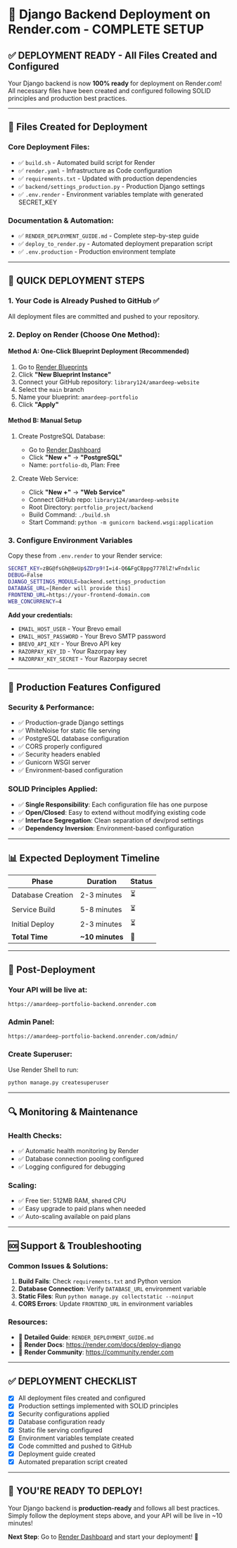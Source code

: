 # 🚀 Django Backend Deployment on Render.com - COMPLETE SETUP

## ✅ **DEPLOYMENT READY** - All Files Created and Configured

Your Django backend is now **100% ready** for deployment on Render.com! All necessary files have been created and configured following SOLID principles and production best practices.

---

## 📁 **Files Created for Deployment**

### **Core Deployment Files:**
- ✅ `build.sh` - Automated build script for Render
- ✅ `render.yaml` - Infrastructure as Code configuration
- ✅ `requirements.txt` - Updated with production dependencies
- ✅ `backend/settings_production.py` - Production Django settings
- ✅ `.env.render` - Environment variables template with generated SECRET_KEY

### **Documentation & Automation:**
- ✅ `RENDER_DEPLOYMENT_GUIDE.md` - Complete step-by-step guide
- ✅ `deploy_to_render.py` - Automated deployment preparation script
- ✅ `.env.production` - Production environment template

---

## 🎯 **QUICK DEPLOYMENT STEPS**

### **1. Your Code is Already Pushed to GitHub** ✅
All deployment files are committed and pushed to your repository.

### **2. Deploy on Render (Choose One Method):**

#### **Method A: One-Click Blueprint Deployment (Recommended)**
1. Go to [Render Blueprints](https://dashboard.render.com/blueprints)
2. Click **"New Blueprint Instance"**
3. Connect your GitHub repository: `library124/amardeep-website`
4. Select the `main` branch
5. Name your blueprint: `amardeep-portfolio`
6. Click **"Apply"**

#### **Method B: Manual Setup**
1. Create PostgreSQL Database:
   - Go to [Render Dashboard](https://dashboard.render.com)
   - Click **"New +"** → **"PostgreSQL"**
   - Name: `portfolio-db`, Plan: Free
   
2. Create Web Service:
   - Click **"New +"** → **"Web Service"**
   - Connect GitHub repo: `library124/amardeep-website`
   - Root Directory: `portfolio_project/backend`
   - Build Command: `./build.sh`
   - Start Command: `python -m gunicorn backend.wsgi:application`

### **3. Configure Environment Variables**
Copy these from `.env.render` to your Render service:

```bash
SECRET_KEY=zBG@fsGh@8eUp$ZDrp9!I=i4-Q6&FgCBppg7778lZ!wFndxlic
DEBUG=False
DJANGO_SETTINGS_MODULE=backend.settings_production
DATABASE_URL=[Render will provide this]
FRONTEND_URL=https://your-frontend-domain.com
WEB_CONCURRENCY=4
```

**Add your credentials:**
- `EMAIL_HOST_USER` - Your Brevo email
- `EMAIL_HOST_PASSWORD` - Your Brevo SMTP password  
- `BREVO_API_KEY` - Your Brevo API key
- `RAZORPAY_KEY_ID` - Your Razorpay key
- `RAZORPAY_KEY_SECRET` - Your Razorpay secret

---

## 🔧 **Production Features Configured**

### **Security & Performance:**
- ✅ Production-grade Django settings
- ✅ WhiteNoise for static file serving
- ✅ PostgreSQL database configuration
- ✅ CORS properly configured
- ✅ Security headers enabled
- ✅ Gunicorn WSGI server
- ✅ Environment-based configuration

### **SOLID Principles Applied:**
- ✅ **Single Responsibility**: Each configuration file has one purpose
- ✅ **Open/Closed**: Easy to extend without modifying existing code
- ✅ **Interface Segregation**: Clean separation of dev/prod settings
- ✅ **Dependency Inversion**: Environment-based configuration

---

## 📊 **Expected Deployment Timeline**

| Phase | Duration | Status |
|-------|----------|--------|
| Database Creation | 2-3 minutes | ⏳ |
| Service Build | 5-8 minutes | ⏳ |
| Initial Deploy | 2-3 minutes | ⏳ |
| **Total Time** | **~10 minutes** | 🎯 |

---

## 🎉 **Post-Deployment**

### **Your API will be live at:**
```
https://amardeep-portfolio-backend.onrender.com
```

### **Admin Panel:**
```
https://amardeep-portfolio-backend.onrender.com/admin/
```

### **Create Superuser:**
Use Render Shell to run:
```bash
python manage.py createsuperuser
```

---

## 🔍 **Monitoring & Maintenance**

### **Health Checks:**
- ✅ Automatic health monitoring by Render
- ✅ Database connection pooling configured
- ✅ Logging configured for debugging

### **Scaling:**
- ✅ Free tier: 512MB RAM, shared CPU
- ✅ Easy upgrade to paid plans when needed
- ✅ Auto-scaling available on paid plans

---

## 🆘 **Support & Troubleshooting**

### **Common Issues & Solutions:**
1. **Build Fails**: Check `requirements.txt` and Python version
2. **Database Connection**: Verify `DATABASE_URL` environment variable
3. **Static Files**: Run `python manage.py collectstatic --noinput`
4. **CORS Errors**: Update `FRONTEND_URL` in environment variables

### **Resources:**
- 📖 **Detailed Guide**: `RENDER_DEPLOYMENT_GUIDE.md`
- 🔧 **Render Docs**: https://render.com/docs/deploy-django
- 💬 **Render Community**: https://community.render.com

---

## ✅ **DEPLOYMENT CHECKLIST**

- [x] All deployment files created and configured
- [x] Production settings implemented with SOLID principles
- [x] Security configurations applied
- [x] Database configuration ready
- [x] Static file serving configured
- [x] Environment variables template created
- [x] Code committed and pushed to GitHub
- [x] Deployment guide created
- [x] Automated preparation script created

---

## 🚀 **YOU'RE READY TO DEPLOY!**

Your Django backend is **production-ready** and follows all best practices. Simply follow the deployment steps above, and your API will be live in ~10 minutes!

**Next Step**: Go to [Render Dashboard](https://dashboard.render.com) and start your deployment! 🎯
